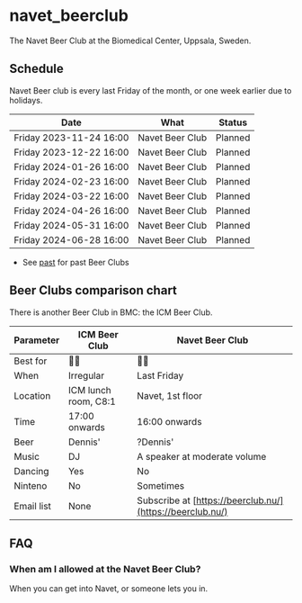 # navet_beerclub

The Navet Beer Club at the Biomedical Center, Uppsala, Sweden.

## Schedule

Navet Beer club is every last Friday of the month, 
or one week earlier due to holidays.

Date                     |What                          | Status
-------------------------|------------------------------|--------------------------
 Friday 2023-11-24 16:00 | Navet Beer Club              | Planned
 Friday 2023-12-22 16:00 | Navet Beer Club              | Planned
 Friday 2024-01-26 16:00 | Navet Beer Club              | Planned
 Friday 2024-02-23 16:00 | Navet Beer Club              | Planned
 Friday 2024-03-22 16:00 | Navet Beer Club              | Planned
 Friday 2024-04-26 16:00 | Navet Beer Club              | Planned
 Friday 2024-05-31 16:00 | Navet Beer Club              | Planned
 Friday 2024-06-28 16:00 | Navet Beer Club              | Planned

 * See [past](past.md) for past Beer Clubs

## Beer Clubs comparison chart

There is another Beer Club in BMC: the ICM Beer Club.

Parameter |ICM Beer Club         |Navet Beer Club
----------|----------------------|---------------
Best for  |:partying_face::beer: |:monocle_face::beer:
When      |Irregular             |Last Friday
Location  |ICM lunch room, C8:1  |Navet, 1st floor
Time      |17:00 onwards         |16:00 onwards
Beer      |Dennis'               |?Dennis'
Music     |DJ                    |A speaker at moderate volume
Dancing   |Yes                   |No
Ninteno   |No                    |Sometimes
Email list|None                  |Subscribe at [https://beerclub.nu/](https://beerclub.nu/)

## FAQ

### When am I allowed at the Navet Beer Club?

When you can get into Navet, or someone lets you in.
